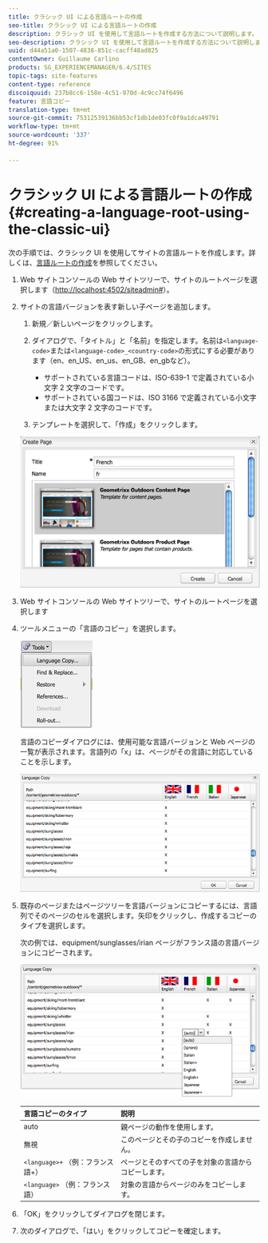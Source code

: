 ```yaml
---
title: クラシック UI による言語ルートの作成
seo-title: クラシック UI による言語ルートの作成
description: クラシック UI を使用して言語ルートを作成する方法について説明します。
seo-description: クラシック UI を使用して言語ルートを作成する方法について説明します。
uuid: d44a51a0-1507-4838-851c-cacff48ad825
contentOwner: Guillaume Carlino
products: SG_EXPERIENCEMANAGER/6.4/SITES
topic-tags: site-features
content-type: reference
discoiquuid: 237b8cc6-158e-4c51-970d-4c9cc74f6496
feature: 言語コピー
translation-type: tm+mt
source-git-commit: 75312539136bb53cf1db1de03fc0f9a1dca49791
workflow-type: tm+mt
source-wordcount: '337'
ht-degree: 91%

---
```



# クラシック UI による言語ルートの作成{#creating-a-language-root-using-the-classic-ui}

次の手順では、クラシック UI を使用してサイトの言語ルートを作成します。詳しくは、[言語ルートの作成](/help/sites-administering/tc-prep.md#creating-a-language-root)を参照してください。

1. Web サイトコンソールの Web サイトツリーで、サイトのルートページを選択します（[http://localhost:4502/siteadmin#](http://localhost:4502/siteadmin#)）。
1. サイトの言語バージョンを表す新しい子ページを追加します。

   1. 新規／新しいページをクリックします。
   1. ダイアログで、「タイトル」と「名前」を指定します。名前は`<language-code>`または`<language-code>_<country-code>`の形式にする必要があります（en、en_US、en_us、en_GB、en_gbなど）。

      * サポートされている言語コードは、ISO-639-1 で定義されている小文字 2 文字のコードです。
      * サポートされている国コードは、ISO 3166 で定義されている小文字または大文字 2 文字のコードです。
   1. テンプレートを選択して、「作成」をクリックします。

   ![newpagefr](assets/newpagefr.png)

1. Web サイトコンソールの Web サイトツリーで、サイトのルートページを選択します
1. ツールメニューの「言語のコピー」を選択します。

   ![toollanguagecopy](assets/toolslanguagecopy.png)

   言語のコピーダイアログには、使用可能な言語バージョンと Web ページの一覧が表示されます。言語列の「x」は、ページがその言語に対応していることを示します。

   ![languagecopydialog](assets/languagecopydialog.png)

1. 既存のページまたはページツリーを言語バージョンにコピーするには、言語列でそのページのセルを選択します。矢印をクリックし、作成するコピーのタイプを選択します。

   次の例では、equipment/sunglasses/irian ページがフランス語の言語バージョンにコピーされます。

   ![languagecopydilogdropdown](assets/languagecopydilogdropdown.png)

   | 言語コピーのタイプ | 説明 |
   |---|---|
   | auto | 親ページの動作を使用します。 |
   | 無視 | このページとその子のコピーを作成しません。 |
   | `<language>+` （例：フランス語+） | ページとそのすべての子を対象の言語からコピーします。 |
   | `<language>` （例：フランス語） | 対象の言語からページのみをコピーします。 |

1. 「OK」をクリックしてダイアログを閉じます。
1. 次のダイアログで、「はい」をクリックしてコピーを確定します。

